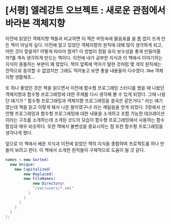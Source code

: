 # [서평] 엘레강트 오브젝트 : 새로운 관점에서 바라본 객체지향

이전에 읽었던 객체지향 책들과 비교하면 이 책은 머릿속에 물음표를 쉴 틈 없이 뜨게 만든 책이 아닐까 싶다. 이전에 알고 있었던 객체지향의 원칙에 대해 많이 생각하게 되고, 어떤 것이 맞을까? 어떻게 따라야 할까? 이 방법이 정말 유지 보수성을 좋게 만들어줄까?를 계속 생각하게 만드는 책이다. 이전에 내가 공부한 지식과 이 책에서 이야기하는 지식이 충돌하는 부분이 꽤 많았다. 책의 앞쪽에 역자가 말한 것처럼 몇 개의 원칙에는 전적으로 동의할 수 없었지만 그래도 적어놓고 보면 좋을 내용들이 다수였다. like 객체지향 생활체조...

또 하나 좋았던 것은 책을 읽으면서 이전에 함수형 프로그래밍 스터디를 했을 때 나왔던 객체지향과 함수형 프로그래밍에 대한 주제를 다시 생각해 볼 수 있게 되었다. 그때 나왔던 얘기가 " 함수형 프로그래밍과 객체지향 프로그래밍을 결국은 같은거다." 라는 얘기였는데 책을 읽고 이렇게 돼서 나온 말이였구나! 라는 깨달음을 얻게 되었다. 3장에서 선언형 프로그래밍과 함수형 프로그래밍에 대한 내용을 소개하고 조합 가능한 데코레이션이라는 구조를 소개하는데 소개된 코드의 모습이 함수형 프로그래밍에서 사용하는 함수 합성과 매우 비슷하다. 또한 책에서 불변성을 중요시하는 점 또한 함수형 프로그래밍을 생각나게 했다.

앞으로 이 책에서 배운 지식과 이전에 읽었던 책의 지식을 종합하여 프로젝트를 하나 만들어 보려고 한다. 이 책에서 소개한 원칙들이 구체적으로 도움이 될 것 같다.


```java
names = new Sorted(
  new Unique(
  	new Capitalized(
    	new Replaced(
      	new FileNames(
        	new Directory(
          	"/var/users/*.xml"
          )
        )
      )
    )
  )
); 
```

